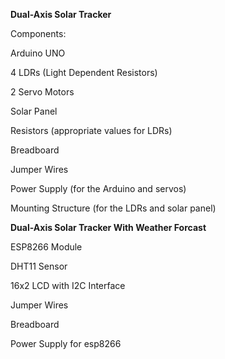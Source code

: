 **Dual-Axis Solar Tracker**

Components:


Arduino UNO


4 LDRs (Light Dependent Resistors)


2 Servo Motors


Solar Panel


Resistors (appropriate values for LDRs)


Breadboard


Jumper Wires


Power Supply (for the Arduino and servos)


Mounting Structure (for the LDRs and solar panel)



**Dual-Axis Solar Tracker With Weather Forcast**



ESP8266 Module 


DHT11 Sensor


16x2 LCD with I2C Interface


Jumper Wires


Breadboard 


Power Supply for esp8266
